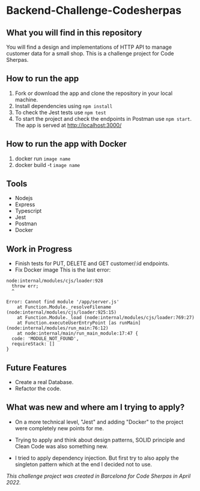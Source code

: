 # Backend-Challenge-Codesherpas

## What you will find in this repository
You will find a design and implementations of HTTP API to manage customer data for a small shop. This is a challenge project for Code Sherpas.

## How to run the app

1. Fork or download the app and clone the repository in your local machine.
2. Install dependencies using `npm install`
3. To check the Jest tests use `npm test`
4. To start the project and check the endpoints in Postman use `npm start`. The app is served at <http://localhost:3000/>

## How to run the app with Docker

1. docker run `image name`
2. docker build -t `image name`


## Tools

- Nodejs
- Express
- Typescript
- Jest
- Postman
- Docker

## Work in Progress

- Finish tests for PUT, DELETE and GET customer/:id endpoints.
- Fix Docker image 
This is the last error:

```
node:internal/modules/cjs/loader:928
  throw err;
  ^

Error: Cannot find module '/app/server.js'
    at Function.Module._resolveFilename (node:internal/modules/cjs/loader:925:15)
    at Function.Module._load (node:internal/modules/cjs/loader:769:27)
    at Function.executeUserEntryPoint [as runMain] (node:internal/modules/run_main:76:12)
    at node:internal/main/run_main_module:17:47 {
  code: 'MODULE_NOT_FOUND',
  requireStack: []
}
```

## Future Features

- Create a real Database.
- Refactor the code.

## What was new and where am I trying to apply?

- On a more technical level, "Jest" and adding "Docker" to the project were completely new points for me.
- Trying to apply and think about design patterns, SOLID principle and Clean Code was also something new.

- I tried to apply dependency injection. But first try to also apply the singleton pattern which at the end I decided not to use.

_This challenge project was created in Barcelona for Code Sherpas in April 2022._